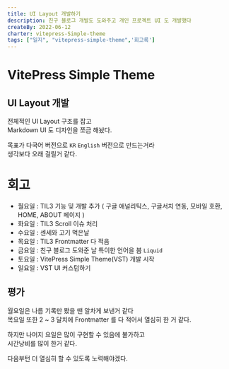 ```yaml
---
title: UI Layout 개발하기
description: 친구 블로그 개발도 도와주고 개인 프로젝트 UI 도 개발했다
createBy: 2022-06-12
charter: vitepress-Simple-theme
tags: ["일지", "vitepress-simple-theme",'회고록']
---
```


# VitePress Simple Theme

## UI Layout 개발 
전체적인 UI Layout 구조를 잡고      
Markdown UI 도 디자인을 쪼금 해놨다.    

목표가 다국어 버전으로 `KR` `English` 버전으로 만드는거라     
생각보다 오래 걸릴거 같다.     


# 회고 
- 월요일 : TIL3 기능 및 개발 추가 ( 구글 애널리틱스, 구글서치 연동, 모바일 호환, HOME, ABOUT 페이지 )
- 화요일 : TIL3 Scroll 이슈 처리
- 수요일 : 센세와 고기 먹은날 
- 목요일 : TIL3 Frontmatter 다 적음 
- 금요일 : 친구 블로그 도와준 날 특이한 언어을 봄 `Liquid`
- 토요일 : VitePress Simple Theme(VST) 개발 시작 
- 일요일 : VST UI 커스텀하기 

## 평가 

월요일은 나름 기록만 봤을 땐 알차게 보낸거 같다      
목요일 또한 2 ~ 3 달치에 Frontmatter 를 다 적어서 열심히 한 거 같다.    

하지만 나머지 요일은 많이 구현할 수 있음에 불가하고   
시간낭비를 많이 한거 같다.     

다음부턴 더 열심히 할 수 있도록 노력해야겠다.

